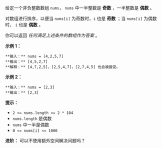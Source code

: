 给定一个非负整数数组 `nums`，  `nums` 中一半整数是 **奇数** ，一半整数是 **偶数** 。

对数组进行排序，以便当 `nums[i]` 为奇数时，`i` 也是 **奇数** ；当 `nums[i]` 为偶数时， `i` 也是 **偶数** 。

你可以返回 _任何满足上述条件的数组作为答案_ 。



**示例 1：**

    
    
    **输入：** nums = [4,2,5,7]
    **输出：** [4,5,2,7]
    **解释：** [4,7,2,5]，[2,5,4,7]，[2,7,4,5] 也会被接受。
    

**示例 2：**

    
    
    **输入：** nums = [2,3]
    **输出：** [2,3]
    



**提示：**

  * `2 <= nums.length <= 2 * 104`
  * `nums.length` 是偶数
  * `nums` 中一半是偶数
  * `0 <= nums[i] <= 1000`



**进阶：** 可以不使用额外空间解决问题吗？


